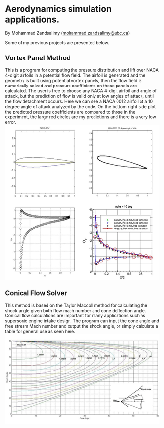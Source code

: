 # Aerodynamics simulation applications.

By Mohammad Zandsalimy (mohammad.zandsalimy@ubc.ca)

Some of my previous projects are presented below.

## Vortex Panel Method
This is a program for computing the pressure distribution and lift over NACA 4-digit airfoils in a potential flow field. The airfoil is generated and the geometry is built using potential vortex panels, then the flow field is numerically solved and pressure coefficients on these panels are calculated. The user is free to choose any NACA 4-digit airfoil and angle of attack, but the prediction of flow is valid only at low angles of attack, until the flow detachment occurs. Here we can see a NACA 0012 airfoil at a 10 degree angle of attack analyzed by the code. On the bottom right side plot the predicted pressure coefficients are compared to those in the experiment, the large red  circles are my predictions and there is a very low error.
![Alt Text](Previous/c1.jpg)

## Conical Flow Solver
This method is based on the Taylor Maccoll method for calculating the shock angle given both flow mach number and cone deflection angle. Conical flow calculations are important for many applications such as supersonic engine intake design. The program can input the cone angle and free stream Mach number and output the shock angle, or simply calculate a table for general use as seen here. 
![Alt Text](Previous/c2.jpg)

